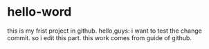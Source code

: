 # hello-word
this is my frist project in github.
hello,guys:
i want to test the change commit. so i edit this part. this work comes from guide of github.
